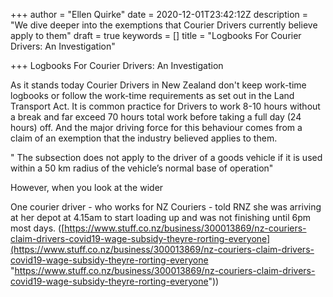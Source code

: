 +++
author = "Ellen Quirke"
date = 2020-12-01T23:42:12Z
description = "We dive deeper into the exemptions that Courier Drivers currently believe apply to them"
draft = true
keywords = []
title = "Logbooks For Courier Drivers: An Investigation"

+++
Logbooks For Courier Drivers: An Investigation

As it stands today Courier Drivers in New Zealand don't keep work-time logbooks or follow the work-time requirements as set out in the Land Transport Act. It is common practice for Drivers to work 8-10 hours without a break and far exceed 70 hours total work before taking a full day (24 hours) off. And the major driving force for this behaviour comes from a claim of an exemption that the industry believed applies to them.

" The subsection does not apply to the driver of a goods vehicle if it is used within a 50 km radius of the vehicle’s normal base of operation"

However, when you look at the wider 

One courier driver - who works for NZ Couriers - told RNZ she was arriving at her depot at 4.15am to start loading up and was not finishing until 6pm most days. ([https://www.stuff.co.nz/business/300013869/nz-couriers-claim-drivers-covid19-wage-subsidy-theyre-rorting-everyone](https://www.stuff.co.nz/business/300013869/nz-couriers-claim-drivers-covid19-wage-subsidy-theyre-rorting-everyone "https://www.stuff.co.nz/business/300013869/nz-couriers-claim-drivers-covid19-wage-subsidy-theyre-rorting-everyone"))